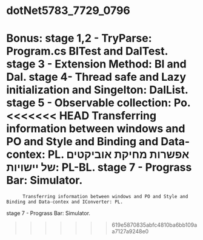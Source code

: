 # dotNet5783_7729_0796
Bonus:
stage 1,2 - TryParse: Program.cs BlTest and DalTest.
stage 3 - Extension Method: Bl and Dal.
stage 4- Thread safe and Lazy initialization and Singelton: DalList.
stage 5 - Observable collection: Po.
<<<<<<< HEAD
          Transferring information between windows and PO and Style and Binding and Data-contex: PL.
          אפשרות מחיקת אוביקטים של יישויות: PL-BL.
stage 7 - Prograss Bar: Simulator.
=======
          Transferring information between windows and PO and Style and Binding and Data-contex and IConverter: PL.
stage 7 - Prograss Bar: Simulator.
>>>>>>> 619e5870835abfc4810ba6bb109aa7127a9248e0
